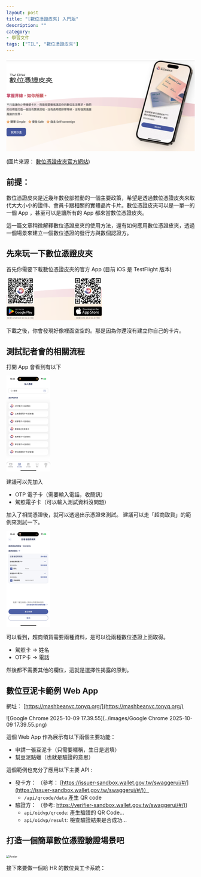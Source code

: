 ```yaml
---
layout: post
title: "[數位憑證皮夾] 入門版"
description: ""
category: 
- 學習文件
tags: ["TIL", "數位憑證皮夾"]
---
```


<img src="../images/image-20251009102618401.png" alt="image-20251009102618401" style="zoom: 50%;" />

(圖片來源： [數位憑證皮夾官方網站](https://www.wallet.gov.tw/zh-tw))

## 前提：

數位憑證皮夾是近幾年數發部推動的一個主要政策，希望是透過數位憑證皮夾來取代大大小小的證件、會員卡跟相關的實體晶片卡片。數位憑證皮夾可以是一單一的一個 App ，甚至可以是讓所有的 App 都來當數位憑證皮夾。

這一篇文章稍微解釋數位憑證皮夾的使用方法，還有如何應用數位憑證皮夾，透過一個場景來建立一個數位憑證的發行方與數個認證方。



## 先來玩一下數位憑證皮夾

首先你需要下載數位憑證皮夾的官方 App (目前 iOS 是 TestFlight 版本)

<img src="../images/image-20251009103231602.png" alt="image-20251009103231602" style="zoom:25%;" />

下載之後，你會發現好像裡面空空的。那是因為你還沒有建立你自己的卡片。 



## 測試記者會的相關流程

打開 App 會看到有以下

<img src="../images/image-20251009113551533.png" alt="image-20251009113551533" style="zoom:25%;" />

建議可以先加入 

- OTP 電子卡（需要輸入電話，收簡訊）
- 駕照電子卡（可以輸入測試資料沒問題）

加入了相關憑證後，就可以透過出示憑證來測試。 建議可以走「超商取貨」的範例來測試一下。

<img src="../images/image-20251009114128661.png" alt="image-20251009114128661" style="zoom: 25%;" />



可以看到，超商領貨需要兩種資料，是可以從兩種數位憑證上面取得。

- 駕照卡 -> 姓名
- OTP卡 -> 電話

然後都不需要其他的欄位，這就是選擇性揭露的原則。



## 數位豆泥卡範例 Web App

網址： [https://mashbeanvc.tonyq.org/](https://mashbeanvc.tonyq.org/)

![Google Chrome 2025-10-09 17.39.55](../images/Google Chrome 2025-10-09 17.39.55.png)

這個 Web App 作為展示有以下兩個主要功能：

- 申請一張豆泥卡（只需要暱稱，生日是選填）
- 幫豆泥點蠟（也就是驗證的意思）



這個範例也充分了應用以下主要 API :

- 發卡方： （參考： [https://issuer-sandbox.wallet.gov.tw/swaggerui/#/](https://issuer-sandbox.wallet.gov.tw/swaggerui/#/)）
  - `/api/qrcode/data` 產生 QR code
- 驗證方： （參考: [https://verifier-sandbox.wallet.gov.tw/swaggerui/#/)](https://verifier-sandbox.wallet.gov.tw/swaggerui/#/))
  - `api/oidvp/qrcode`: 產生驗證的 QR Code...
  - `api/oidvp/result`: 檢查驗證結果是否成功...



## 打造一個簡單數位憑證驗證場景吧

<img src="http://localhost:3000/images/avatar_candle.png" alt="Avatar" style="zoom:50%;" />

接下來要做一個給 HR 的數位員工卡系統：



